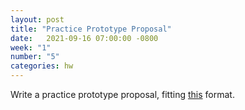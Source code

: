 ```yaml
---
layout: post
title: "Practice Prototype Proposal"
date:   2021-09-16 07:00:00 -0800
week: "1"
number: "5"
categories: hw
---
```


Write a practice prototype proposal, fitting [this](https://physcpu1.caseyanderson.com/briefs/proposals.html) format.
